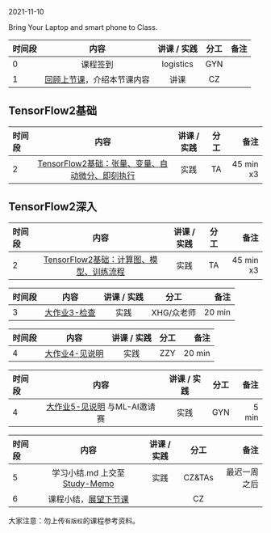2021-11-10

Bring Your Laptop and smart phone  to Class. 

|时间段  |  内容    | 讲课 / 实践     |  分工  |  备注       |
| :---  |   :----:    |   :----:    |    :----:    | ---: |
|   0   |  课程签到     |  logistics   |     GYN     |        |
|   1   |  [回顾上节课](../WW8/WW8-Plan.md)，介绍本节课内容   |  讲课 |   CZ  |    |

## TensorFlow2基础

| 时间段 |       内容         | 讲课 / 实践 | 分工  | 备注 |
| :----- | :------------: | :---------: | :-----: | -----: |
|    2   | [TensorFlow2基础：张量、变量、自动微分、即刻执行](../../../DeepLearning/TensorFlow2-basic.md)  |    实践     |  TA   |   45 min x3    |

## TensorFlow2深入

| 时间段 |       内容         | 讲课 / 实践 | 分工  | 备注 |
| :----- | :------------: | :---------: | :-----: | -----: |
|    2   | [TensorFlow2基础：计算图、模型、训练流程](../../../DeepLearning/TensorFlow2-basic.md)  |    实践     |  TA   |   45 min x3    |


|时间段  |  内容    | 讲课 / 实践     |  分工  |  备注       |
| :---  |   :----:    |   :----:    |    :----:    | ---: |
|   3   | [大作业3-检查](../../../Course-Projects/3_Project)   | 实践 |  XHG/众老师   |  20 min   |


|时间段  |  内容    | 讲课 / 实践     |  分工  |  备注       |
| :---  |   :----:    |   :----:    |    :----:    | ---: |
|   4   | [大作业4-见说明](../../../Course-Projects/4_Project)   | 实践 |  ZZY   |  20 min   |


|时间段  |  内容    | 讲课 / 实践     |  分工  |  备注       |
| :---  |   :----:    |   :----:    |    :----:    | ---: |
|   4   | [大作业5-见说明](../../../Course-Projects/5_Project) 与ML-AI邀请赛  | 实践 |  GYN   |  5 min   |


|时间段  |  内容    | 讲课 / 实践     |  分工  |  备注       |
| :---  |   :----:    |   :----:    |    :----:    | ---: |
|   5   | 学习小结.md 上交至[Study-Memo](../../Study-Memo)   |  实践    |     CZ&TAs     |   最迟一周之后     |
|   6   | 课程小结，[展望下节课](../../Part2/WW10/WW10-Plan.md)  |     |  CZ |   |



大家注意：勿上传``有版权``的课程参考资料。

